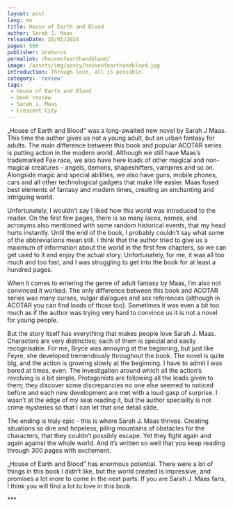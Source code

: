 ```yaml
---
layout: post
lang: en
title: House of Earth and Blood
author: Sarah J. Maas
releaseDate: 20/05/2020
pages: 560
publisher: Uroboros
permalink: /houseofearthandblood/
image: /assets/img/posty/houseofearthandblood.jpg
introduction: Through love, all is possible.
category: 'review'
tags:
 - House of Earth and Blood
 - book review
 - Sarah J. Maas
 - Crescent City
---
```

  „House of Earth and Blood” was a long-awaited new novel by Sarah J Maas. This time the author gives us not a young adult, but an urban fantasy for adults. The main difference between this book and popular ACOTAR series is putting action in the modern world. Although we still have Maas’s trademarked Fae race, we also have here loads of other magical and non-magical creatures – angels, demons, shapeshifters, vampires and so on. Alongside magic and special abilities, we also have guns, mobile phones, cars and all other technological gadgets that make life easier. Maas fused best elements of fantasy and modern times, creating an enchanting and intriguing world.

  Unfortunately, I wouldn’t say I liked how this world was introduced to the reader. On the first few pages, there is so many laces, names, and acronyms also mentioned with some random historical events, that my head hurts instantly. Until the end of the book, I probably couldn’t say what some of the abbreviations mean still. I think that the author tried to give us a maximum of information about the world in the first few chapters, so we can get used to it and enjoy the actual story. Unfortunately, for me, it was all too much and too fast, and I was struggling to get into the book for at least a hundred pages.

  When it comes to entering the genre of adult fantasy by Maas, I’m also not convinced it worked. The only difference between this book and ACOTAR series was many curses, vulgar dialogues and sex references (although in ACOTAR you can find loads of those too). Sometimes it was even a bit too much as if the author was trying very hard to convince us it is not a novel for young people.

  But the story itself has everything that makes people love Sarah J. Maas. Characters are very distinctive; each of them is special and easily recognisable. For me, Bryce was annoying at the beginning, but just like Feyre, she developed tremendously throughout the book. The novel is quite big, and the action is growing slowly at the beginning. I have to admit I was bored at times, even. The investigation around which all the action’s revolving is a bit simple. Protagonists are following all the leads given to them; they discover some discrepancies no one else seemed to noticed before and each new development are met with a loud gasp of surprise.  I wasn’t at the edge of my seat reading it, but the author speciality is not crime mysteries so that I can let that one detail slide.

  The ending is truly epic - this is where Sarah J. Maas thrives. Creating situations so dire and hopeless, piling mountains of obstacles for the characters, that they couldn’t possibly escape. Yet they fight again and again against the whole world. And it’s written so well that you keep reading through 300 pages with excitement.

  „House of Earth and Blood” has enormous potential. There were a lot of things in this book I didn’t like, but the world created is impressive, and promises a lot more to come in the next parts. If you are Sarah J. Maas fans, I think you will find a lot to love in this book. 


\*\*\*
